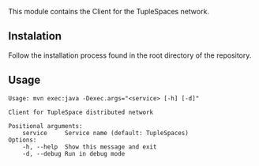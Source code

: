 This module contains the Client for the TupleSpaces network.

## Instalation

Follow the installation process found in the root directory of the repository.

## Usage
```
Usage: mvn exec:java -Dexec.args="<service> [-h] [-d]"

Client for TupleSpace distributed network

Positional arguments:
    service     Service name (default: TupleSpaces)
Options:
    -h, --help  Show this message and exit
    -d, --debug Run in debug mode
```
